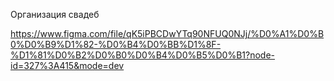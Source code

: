 Организация свадеб

https://www.figma.com/file/qK5iPBCDwYTq90NFUQ0NJj/%D0%A1%D0%B0%D0%B9%D1%82-%D0%B4%D0%BB%D1%8F-%D1%81%D0%B2%D0%B0%D0%B4%D0%B5%D0%B1?node-id=327%3A415&mode=dev

